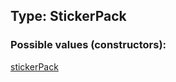 ## Type: StickerPack  

### Possible values (constructors):

[stickerPack](../constructors/stickerPack.md)  

